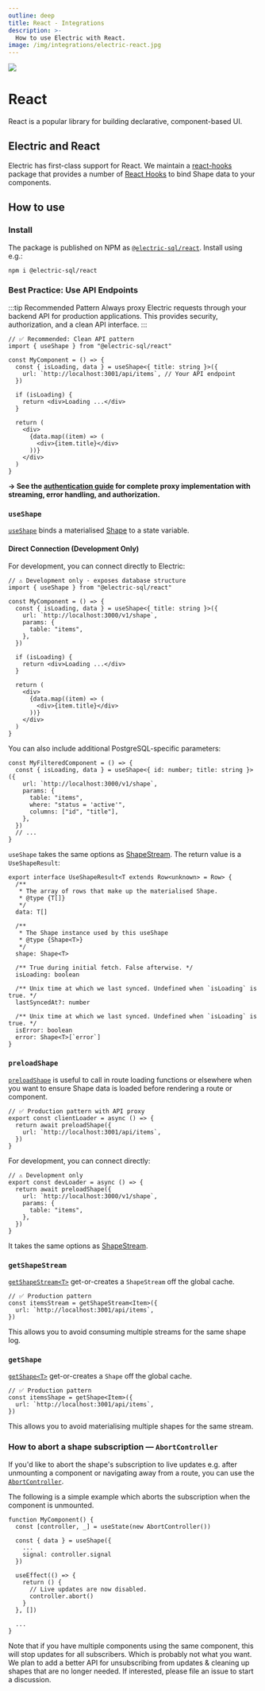 ```yaml
---
outline: deep
title: React - Integrations
description: >-
  How to use Electric with React.
image: /img/integrations/electric-react.jpg
---
```


<img src="/img/integrations/react.svg" class="product-icon" />

# React

React is a popular library for building declarative, component-based UI.

## Electric and React

Electric has first-class support for React. We maintain a [react-hooks](https://github.com/electric-sql/electric/tree/main/packages/react-hooks) package that provides a number of [React Hooks](https://react.dev/reference/react/hooks) to bind Shape data to your components.

## How to use

### Install

The package is published on NPM as [`@electric-sql/react`](https://www.npmjs.com/package/@electric-sql/react). Install using e.g.:

```shell
npm i @electric-sql/react
```

### Best Practice: Use API Endpoints

:::tip Recommended Pattern
Always proxy Electric requests through your backend API for production applications. This provides security, authorization, and a clean API interface.
:::

```tsx
// ✅ Recommended: Clean API pattern
import { useShape } from "@electric-sql/react"

const MyComponent = () => {
  const { isLoading, data } = useShape<{ title: string }>({
    url: `http://localhost:3001/api/items`, // Your API endpoint
  })

  if (isLoading) {
    return <div>Loading ...</div>
  }

  return (
    <div>
      {data.map((item) => (
        <div>{item.title}</div>
      ))}
    </div>
  )
}
```

**→ See the [authentication guide](/docs/guides/auth) for complete proxy implementation with streaming, error handling, and authorization.**

### `useShape`

[`useShape`](https://github.com/electric-sql/electric/blob/main/packages/react-hooks/src/react-hooks.tsx#L131) binds a materialised [Shape](/docs/api/clients/typescript#shape) to a state variable.

#### Direct Connection (Development Only)

For development, you can connect directly to Electric:

```tsx
// ⚠️ Development only - exposes database structure
import { useShape } from "@electric-sql/react"

const MyComponent = () => {
  const { isLoading, data } = useShape<{ title: string }>({
    url: `http://localhost:3000/v1/shape`,
    params: {
      table: "items",
    },
  })

  if (isLoading) {
    return <div>Loading ...</div>
  }

  return (
    <div>
      {data.map((item) => (
        <div>{item.title}</div>
      ))}
    </div>
  )
}
```

You can also include additional PostgreSQL-specific parameters:

```tsx
const MyFilteredComponent = () => {
  const { isLoading, data } = useShape<{ id: number; title: string }>({
    url: `http://localhost:3000/v1/shape`,
    params: {
      table: "items",
      where: "status = 'active'",
      columns: ["id", "title"],
    },
  })
  // ...
}
```

`useShape` takes the same options as [ShapeStream](/docs/api/clients/typescript#options). The return value is a `UseShapeResult`:

```tsx
export interface UseShapeResult<T extends Row<unknown> = Row> {
  /**
   * The array of rows that make up the materialised Shape.
   * @type {T[]}
   */
  data: T[]

  /**
   * The Shape instance used by this useShape
   * @type {Shape<T>}
   */
  shape: Shape<T>

  /** True during initial fetch. False afterwise. */
  isLoading: boolean

  /** Unix time at which we last synced. Undefined when `isLoading` is true. */
  lastSyncedAt?: number

  /** Unix time at which we last synced. Undefined when `isLoading` is true. */
  isError: boolean
  error: Shape<T>[`error`]
}
```

### `preloadShape`

[`preloadShape`](https://github.com/electric-sql/electric/blob/main/packages/react-hooks/src/react-hooks.tsx#L17) is useful to call in route loading functions or elsewhere when you want to ensure Shape data is loaded before rendering a route or component.

```tsx
// ✅ Production pattern with API proxy
export const clientLoader = async () => {
  return await preloadShape({
    url: `http://localhost:3001/api/items`,
  })
}
```

For development, you can connect directly:

```tsx
// ⚠️ Development only
export const devLoader = async () => {
  return await preloadShape({
    url: `http://localhost:3000/v1/shape`,
    params: {
      table: "items",
    },
  })
}
```

It takes the same options as [ShapeStream](/docs/api/clients/typescript#options).

### `getShapeStream`

[`getShapeStream<T>`](https://github.com/electric-sql/electric/blob/main/packages/react-hooks/src/react-hooks.tsx#L30) get-or-creates a `ShapeStream` off the global cache.

```tsx
// ✅ Production pattern
const itemsStream = getShapeStream<Item>({
  url: `http://localhost:3001/api/items`,
})
```

This allows you to avoid consuming multiple streams for the same shape log.

### `getShape`

[`getShape<T>`](https://github.com/electric-sql/electric/blob/main/packages/react-hooks/src/react-hooks.tsx#L49) get-or-creates a `Shape` off the global cache.

```tsx
// ✅ Production pattern  
const itemsShape = getShape<Item>({
  url: `http://localhost:3001/api/items`,
})
```

This allows you to avoid materialising multiple shapes for the same stream.

### How to abort a shape subscription — `AbortController`

If you'd like to abort the shape's subscription to live updates e.g. after unmounting a component or navigating away from a route, you can use the [`AbortController`](https://developer.mozilla.org/en-US/docs/Web/API/AbortController).

The following is a simple example which aborts the subscription when the component is unmounted.

```tsx
function MyComponent() {
  const [controller, _] = useState(new AbortController())

  const { data } = useShape({
    ...
    signal: controller.signal
  })

  useEffect(() => {
    return () {
      // Live updates are now disabled.
      controller.abort()
    }
  }, [])

  ...
}
```

Note that if you have multiple components using the same component, this will stop updates for all subscribers. Which is probably not what you want. We plan to add a better API for unsubscribing from updates & cleaning up shapes that are no longer needed. If interested, please file an issue to start a discussion.
